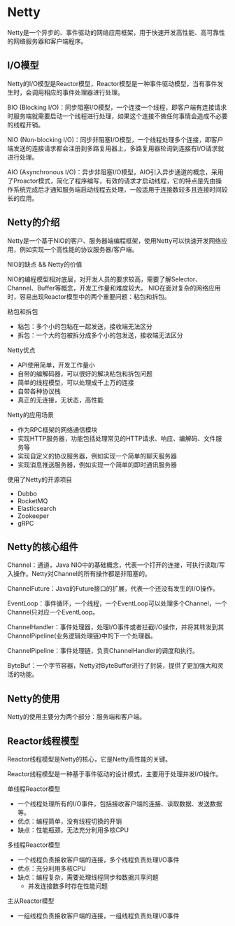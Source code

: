 # Netty

Netty是一个异步的、事件驱动的网络应用框架，用于快速开发高性能、高可靠性的网络服务器和客户端程序。

##  I/O模型

Netty的I/O模型是Reactor模型，Reactor模型是一种事件驱动模型，当有事件发生时，会调用相应的事件处理器进行处理。

BIO (Blocking I/O)：同步阻塞I/O模型，一个连接一个线程，即客户端有连接请求时服务端就需要启动一个线程进行处理，如果这个连接不做任何事情会造成不必要的线程开销。

NIO (Non-blocking I/O)：同步非阻塞I/O模型，一个线程处理多个连接，即客户端发送的连接请求都会注册到多路复用器上，多路复用器轮询到连接有I/O请求就进行处理。

AIO (Asynchronous I/O)：异步非阻塞I/O模型，AIO引入异步通道的概念，采用了Proactor模式，简化了程序编写，有效的请求才启动线程，它的特点是先由操作系统完成后才通知服务端启动线程去处理，一般适用于连接数较多且连接时间较长的应用。

## Netty的介绍

Netty是一个基于NIO的客户、服务器端编程框架，使用Netty可以快速开发网络应用，例如实现一个高性能的协议服务器/客户端。

NIO的缺点 && Netty的价值

NIO的编程模型相对底层，对开发人员的要求较高，需要了解Selector、Channel、Buffer等概念，开发工作量和难度较大。
NIO在面对复杂的网络应用时，容易出现Reactor模型中的两个重要问题：粘包和拆包。

粘包和拆包
- 粘包：多个小的包粘在一起发送，接收端无法区分
- 拆包：一个大的包被拆分成多个小的包发送，接收端无法区分

Netty优点
- API使用简单，开发工作量小
- 自带的编解码器，可以很好的解决粘包和拆包问题
- 简单的线程模型，可以处理成千上万的连接
- 自带各种协议栈
- 真正的无连接，无状态，高性能

Netty的应用场景
- 作为RPC框架的网络通信模块
- 实现HTTP服务器，功能包括处理常见的HTTP请求、响应、编解码、文件服务等
- 实现自定义的协议服务器，例如实现一个简单的聊天服务器
- 实现消息推送服务器，例如实现一个简单的即时通讯服务器

使用了Netty的开源项目
- Dubbo
- RocketMQ
- Elasticsearch
- Zookeeper
- gRPC


## Netty的核心组件

Channel：通道，Java NIO中的基础概念，代表一个打开的连接，可执行读取/写入操作。Netty对Channel的所有操作都是非阻塞的。

ChannelFuture：Java的Future接口的扩展，代表一个还没有发生的I/O操作。

EventLoop：事件循环，一个线程，一个EventLoop可以处理多个Channel，一个Channel只对应一个EventLoop。

ChannelHandler：事件处理器，处理I/O事件或者拦截I/O操作，并将其转发到其ChannelPipeline(业务逻辑处理链)中的下一个处理器。

ChannelPipeline：事件处理链，负责ChannelHandler的调度和执行。

ByteBuf：一个字节容器，Netty对ByteBuffer进行了封装，提供了更加强大和灵活的功能。

## Netty的使用

Netty的使用主要分为两个部分：服务端和客户端。


## Reactor线程模型

Reactor线程模型是Netty的核心，它是Netty高性能的关键。

Reactor线程模型是一种基于事件驱动的设计模式，主要用于处理并发I/O操作。

单线程Reactor模型
- 一个线程处理所有的I/O事件，包括接收客户端的连接、读取数据、发送数据等。
- 优点：编程简单，没有线程切换的开销
- 缺点：性能瓶颈，无法充分利用多核CPU

多线程Reactor模型

- 一个线程负责接收客户端的连接，多个线程负责处理I/O事件
- 优点：充分利用多核CPU
- 缺点：编程复杂，需要处理线程同步和数据共享问题
  - 并发连接数多时存在性能问题

主从Reactor模型

- 一组线程负责接收客户端的连接，一组线程负责处理I/O事件
